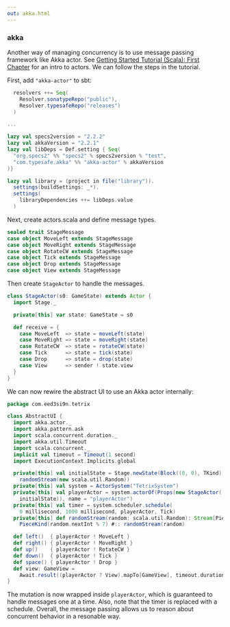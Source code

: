 ```yaml
---
out: akka.html
---
```


  [akka]: http://doc.akka.io/docs/akka/2.0.2/intro/getting-started-first-scala.html

### akka

Another way of managing concurrency is to use message passing framework like Akka actor. See [Getting Started Tutorial (Scala): First Chapter][akka] for an intro to actors. We can follow the steps in the tutorial.

First, add `"akka-actor"` to sbt:

```scala
  resolvers ++= Seq(
    Resolver.sonatypeRepo("public"),
    Resolver.typesafeRepo("releases")
  )

...

lazy val specs2version = "2.2.2"
lazy val akkaVersion = "2.2.1"
lazy val libDeps = Def.setting { Seq(
  "org.specs2" %% "specs2" % specs2version % "test",
  "com.typesafe.akka" %% "akka-actor" % akkaVersion
)}

lazy val library = (project in file("library")).
  settings(buildSettings: _*).
  settings(
    libraryDependencies ++= libDeps.value
  )
```

Next, create actors.scala and define message types.

```scala
sealed trait StageMessage
case object MoveLeft extends StageMessage
case object MoveRight extends StageMessage
case object RotateCW extends StageMessage
case object Tick extends StageMessage
case object Drop extends StageMessage
case object View extends StageMessage
```

Then create `StageActor` to handle the messages. 

```scala
class StageActor(s0: GameState) extends Actor {
  import Stage._

  private[this] var state: GameState = s0

  def receive = {
    case MoveLeft  => state = moveLeft(state)
    case MoveRight => state = moveRight(state)
    case RotateCW  => state = rotateCW(state)
    case Tick      => state = tick(state)
    case Drop      => state = drop(state)
    case View      => sender ! state.view
  }
}
```

We can now rewire the abstract UI to use an Akka actor internally:

```scala
package com.eed3si9n.tetrix

class AbstractUI {
  import akka.actor._
  import akka.pattern.ask
  import scala.concurrent.duration._
  import akka.util.Timeout
  import scala.concurrent._
  implicit val timeout = Timeout(1 second)
  import ExecutionContext.Implicits.global

  private[this] val initialState = Stage.newState(Block((0, 0), TKind) :: Nil,
    randomStream(new scala.util.Random))
  private[this] val system = ActorSystem("TetrixSystem")
  private[this] val playerActor = system.actorOf(Props(new StageActor(
    initialState)), name = "playerActor")
  private[this] val timer = system.scheduler.schedule(
    0 millisecond, 1000 millisecond, playerActor, Tick)
  private[this] def randomStream(random: scala.util.Random): Stream[PieceKind] =
    PieceKind(random.nextInt % 7) #:: randomStream(random)

  def left()  { playerActor ! MoveLeft }
  def right() { playerActor ! MoveRight }
  def up()    { playerActor ! RotateCW }
  def down()  { playerActor ! Tick }
  def space() { playerActor ! Drop }
  def view: GameView =
    Await.result((playerActor ? View).mapTo[GameView], timeout.duration)
}
```

The mutation is now wrapped inside `playerActor`, which is guaranteed to handle messages one at a time. Also, note that the timer is replaced with a schedule. Overall, the message passing allows us to reason about concurrent behavior in a resonable way.
